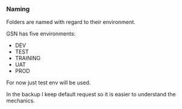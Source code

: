 ### Naming
Folders are named with regard to their environment.

GSN has five environments:

* DEV
* TEST
* TRAINING
* UAT
* PROD

For now just test env will be used.

In the backup I keep default request so it is easier to understand the mechanics.